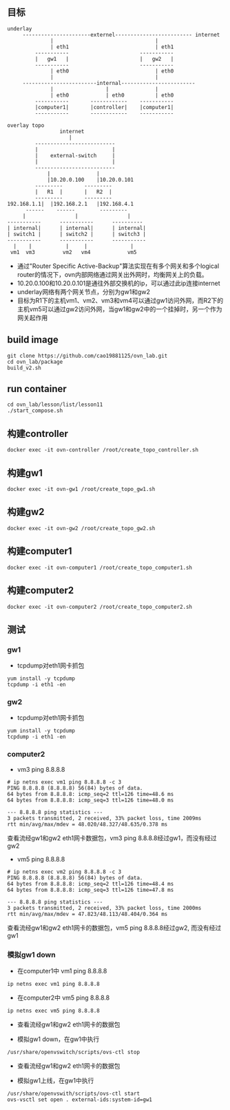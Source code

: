 ## 目标

```
underlay
     ----------------------externel------------------------- internet
              |                                 |
              | eth1                            | eth1
         -----------                       -----------
         |   gw1   |                       |   gw2   |
         -----------                       -----------
              | eth0                            | eth0
              |                                 |
     ------------------------internal------------------------
              |                 |               |
              | eth0            | eth0          | eth0
         -----------       ------------    -----------
         |computer1|       |controller|    |computer1|
         -----------       ------------    -----------

overlay topo
                 internet
                    |
         --------------------------  
         |                        |
         |    external-switch     |
         |                        |
         --------------------------
             |               |
             |10.20.0.100    |10.20.0.101   
         ---------       ---------
         |   R1  |       |   R2  |
         ---------       ---------
192.168.1.1|  |192.168.2.1   |192.168.4.1
      ------    ------        ---------
     |                |                |
-----------      -----------      ----------
| internal|      | internal|      | internal|
| switch1 |      | switch2 |      | switch3 |
-----------      -----------      -----------
  |    |           |     |              |
 vm1  vm3         vm2   vm4            vm5

```

- 通过"Router Specific Active-Backup"算法实现在有多个网关和多个logical router的情况下，ovn内部网络通过网关出外网时，均衡网关上的负载。
- 10.20.0.100和10.20.0.101是通往外部交换机的ip，可以通过此ip连接internet
- underlay网络有两个网关节点，分别为gw1和gw2
- 目标为R1下的主机vm1、vm2、vm3和vm4可以通过gw1访问外网，而R2下的主机vm5可以通过gw2访问外网，当gw1和gw2中的一个挂掉时，另一个作为网关起作用

## build image

```
git clone https://github.com/cao19881125/ovn_lab.git
cd ovn_lab/package
build_v2.sh
```


## run container

```
cd ovn_lab/lesson/list/lesson11
./start_compose.sh
```

## 构建controller

```
docker exec -it ovn-controller /root/create_topo_controller.sh
```

## 构建gw1

```
docker exec -it ovn-gw1 /root/create_topo_gw1.sh
```

## 构建gw2

```
docker exec -it ovn-gw2 /root/create_topo_gw2.sh
```


## 构建computer1

```
docker exec -it ovn-computer1 /root/create_topo_computer1.sh
```

## 构建computer2

```
docker exec -it ovn-computer2 /root/create_topo_computer2.sh
```


## 测试
### gw1
- tcpdump对eth1网卡抓包
```
yum install -y tcpdump
tcpdump -i eth1 -en
```

### gw2
- tcpdump对eth1网卡抓包
```
yum install -y tcpdump
tcpdump -i eth1 -en
```

### computer2
- vm3 ping 8.8.8.8
```
# ip netns exec vm1 ping 8.8.8.8 -c 3
PING 8.8.8.8 (8.8.8.8) 56(84) bytes of data.
64 bytes from 8.8.8.8: icmp_seq=2 ttl=126 time=48.6 ms
64 bytes from 8.8.8.8: icmp_seq=3 ttl=126 time=48.0 ms

--- 8.8.8.8 ping statistics ---
3 packets transmitted, 2 received, 33% packet loss, time 2009ms
rtt min/avg/max/mdev = 48.020/48.327/48.635/0.378 ms
```

查看流经gw1和gw2 eth1网卡数据包，vm3 ping 8.8.8.8经过gw1，而没有经过gw2

- vm5 ping 8.8.8.8
```
# ip netns exec vm2 ping 8.8.8.8 -c 3
PING 8.8.8.8 (8.8.8.8) 56(84) bytes of data.
64 bytes from 8.8.8.8: icmp_seq=2 ttl=126 time=48.4 ms
64 bytes from 8.8.8.8: icmp_seq=3 ttl=126 time=47.8 ms

--- 8.8.8.8 ping statistics ---
3 packets transmitted, 2 received, 33% packet loss, time 2000ms
rtt min/avg/max/mdev = 47.823/48.113/48.404/0.364 ms
```

查看流经gw1和gw2 eth1网卡的数据包，vm5 ping 8.8.8.8经过gw2, 而没有经过gw1

### 模拟gw1 down
- 在computer1中 vm1 ping 8.8.8.8

```
ip netns exec vm1 ping 8.8.8.8
```

- 在computer2中 vm5 ping 8.8.8.8

```
ip netns exec vm5 ping 8.8.8.8
```

- 查看流经gw1和gw2 eth1网卡的数据包

- 模拟gw1 down，在gw1中执行

```
/usr/share/openvswitch/scripts/ovs-ctl stop
```

- 查看流经gw1和gw2 eth1网卡的数据包

- 模拟gw1上线，在gw1中执行

```
/usr/share/openvswith/scripts/ovs-ctl start
ovs-vsctl set open . external-ids:system-id=gw1
```

